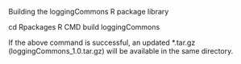 Building the loggingCommons R package library

cd Rpackages
R CMD build loggingCommons

If the above command is successful, an updated *.tar.gz (loggingCommons_1.0.tar.gz) will be available in the same directory.

